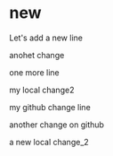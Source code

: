# new

Let's add a new line

anohet change


one more line



my local change2



my github change line



another change on github

a new local change_2

